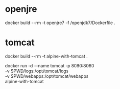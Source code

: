 
# openjre
docker build --rm -t openjre7 -f /openjdk7/Dockerfile .

# tomcat
docker build --rm -t alpine-with-tomcat .

docker run -d --name tomcat -p 8080:8080 \
-v $PWD/logs:/opt/tomcat/logs \
-v $PWD/webapps:/opt/tomcat/webapps \
alpine-with-tomcat
